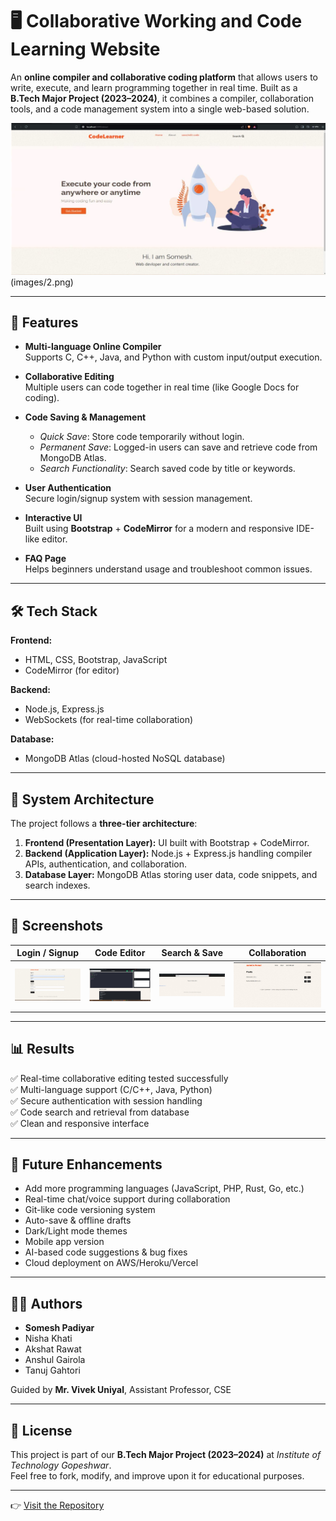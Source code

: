 # 🖥️ Collaborative Working and Code Learning Website  

An **online compiler and collaborative coding platform** that allows users to write, execute, and learn programming together in real time. Built as a **B.Tech Major Project (2023–2024)**, it combines a compiler, collaboration tools, and a code management system into a single web-based solution.  

![Project Banner](images/1.png)(images/2.png)<!-- Replace with actual image path from your repo -->

---

## 🚀 Features  

- **Multi-language Online Compiler**  
  Supports C, C++, Java, and Python with custom input/output execution.  

- **Collaborative Editing**  
  Multiple users can code together in real time (like Google Docs for coding).  

- **Code Saving & Management**  
  - *Quick Save*: Store code temporarily without login.  
  - *Permanent Save*: Logged-in users can save and retrieve code from MongoDB Atlas.  
  - *Search Functionality*: Search saved code by title or keywords.  

- **User Authentication**  
  Secure login/signup system with session management.  

- **Interactive UI**  
  Built using **Bootstrap** + **CodeMirror** for a modern and responsive IDE-like editor.  

- **FAQ Page**  
  Helps beginners understand usage and troubleshoot common issues.  

---

## 🛠️ Tech Stack  

**Frontend:**  
- HTML, CSS, Bootstrap, JavaScript  
- CodeMirror (for editor)  

**Backend:**  
- Node.js, Express.js  
- WebSockets (for real-time collaboration)  

**Database:**  
- MongoDB Atlas (cloud-hosted NoSQL database)  

---

## 📐 System Architecture  

The project follows a **three-tier architecture**:  
1. **Frontend (Presentation Layer):** UI built with Bootstrap + CodeMirror.  
2. **Backend (Application Layer):** Node.js + Express.js handling compiler APIs, authentication, and collaboration.  
3. **Database Layer:** MongoDB Atlas storing user data, code snippets, and search indexes.  

---

## 📸 Screenshots  

| Login / Signup | Code Editor | Search & Save | Collaboration |
|----------------|-------------|---------------|---------------|
| ![Login](images/4.png) | ![Editor](images/2.png) | ![Search](images/3.png) | ![Collaboration](images/5.png) |

---

## 📊 Results  

✅ Real-time collaborative editing tested successfully  
✅ Multi-language support (C/C++, Java, Python)  
✅ Secure authentication with session handling  
✅ Code search and retrieval from database  
✅ Clean and responsive interface  

---

## 🔮 Future Enhancements  

- Add more programming languages (JavaScript, PHP, Rust, Go, etc.)  
- Real-time chat/voice support during collaboration  
- Git-like code versioning system  
- Auto-save & offline drafts  
- Dark/Light mode themes  
- Mobile app version  
- AI-based code suggestions & bug fixes  
- Cloud deployment on AWS/Heroku/Vercel  

---

## 👨‍💻 Authors  

- **Somesh Padiyar**  
- Nisha Khati  
- Akshat Rawat  
- Anshul Gairola  
- Tanuj Gahtori  

Guided by **Mr. Vivek Uniyal**, Assistant Professor, CSE  

---

## 📄 License  

This project is part of our **B.Tech Major Project (2023–2024)** at *Institute of Technology Gopeshwar*.  
Feel free to fork, modify, and improve upon it for educational purposes.  

---

👉 [Visit the Repository](https://github.com/SomeshPadiyar/Online-compiler)  
